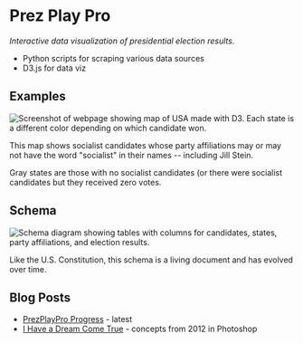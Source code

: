 # Prez Play Pro
_Interactive data visualization of presidential election results._

* Python scripts for scraping various data sources
* D3.js for data viz

## Examples
![Screenshot of webpage showing map of USA made with D3. Each state is a different color depending on which candidate won.](https://jotascript.files.wordpress.com/2018/10/screen-shot-2018-10-18-at-9-51-39-pm.png?w=640)

This map shows socialist candidates whose party affiliations may or may not have the word "socialist" in their names -- including Jill Stein.

Gray states are those with no socialist candidates (or there were socialist candidates but they received zero votes.

## Schema
![Schema diagram showing tables with columns for candidates, states, party affiliations, and election results.](https://jotascript.files.wordpress.com/2018/10/schema_101618.png)

Like the U.S. Constitution, this schema is a living document and has evolved over time.

## Blog Posts
* [PrezPlayPro Progress](https://jotascript.wordpress.com/2018/06/19/prezplaypro-progress/) - latest
* [I Have a Dream Come True](https://jotascript.wordpress.com/2015/11/18/i-have-a-dream-come-true/) - concepts from 2012 in Photoshop
